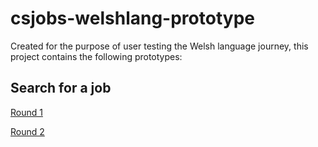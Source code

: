 # csjobs-welshlang-prototype

Created for the purpose of user testing the Welsh language journey, this project contains the following prototypes:


## Search for a job
[Round 1](https://government-business-services.github.io/csjobs-welshlang-prototype/Search/01/01_Search.html)

[Round 2](https://government-business-services.github.io/csjobs-welshlang-prototype/Search/02/01_Search.html)
